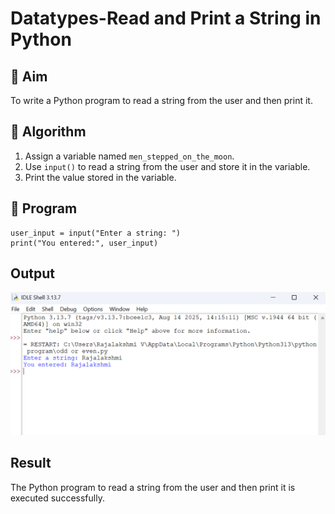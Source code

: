 # Datatypes-Read and Print a String in Python

## 🎯 Aim
To write a Python program to read a string from the user and then print it.

## 🧠 Algorithm
1. Assign a variable named `men_stepped_on_the_moon`.
2. Use `input()` to read a string from the user and store it in the variable.
3. Print the value stored in the variable.

## 🧾 Program
```
user_input = input("Enter a string: ")  
print("You entered:", user_input)
```

## Output


![alt text](m1-5.png)



## Result
The Python program to read a string from the user and then print it is executed successfully.
